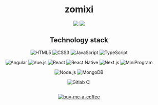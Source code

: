 <!-- just for align center -->
<div align=center>
  
# zomixi

[![](https://img.shields.io/badge/%E7%AE%80%E5%8E%86-Resume-blue)](https://visiky.github.io/resume/?lang=zh_CN&user=zomixi)
[![](https://img.shields.io/badge/%E5%8D%9A%E5%AE%A2-Blog-blue)](https://zomixi.vercel.app/)

## Technology stack

![HTML5](https://img.shields.io/badge/-HTML5-%23282C34?logo=html5)
![CSS3](https://img.shields.io/badge/-CSS3-%23282C34?logo=css3&logoColor=blue)
![JavaScript](https://img.shields.io/badge/-JavaScript-%23282C34?logo=javascript)
![TypeScript](https://img.shields.io/badge/-TypeScript-%23282C34?logo=TypeScript)

![Angular](https://img.shields.io/badge/-Angular-%23282C34?logo=Angular&logoColor=red)
![Vue.js](https://img.shields.io/badge/-Vue.js-%23282C34?logo=Vue.js)
![React](https://img.shields.io/badge/-React-%23282C34?logo=react)
![React Native](https://img.shields.io/badge/-React%20Native-%23282C34?logo=react)
![Next.js](https://img.shields.io/badge/-Next.js-%23282C34?logo=next.js)
![MiniProgram](https://img.shields.io/badge/-MiniProgram-%23282C34?logo=wechat&logoColor=green)

![Node.js](https://img.shields.io/badge/-Node.js-%23282C34?logo=Node.js)
![MongoDB](https://img.shields.io/badge/-MongoDB-%23282C34?logo=MongoDB&logoColor=green)

![Gitlab CI](https://img.shields.io/badge/-DevOps-%23282C34?logo=gitlab)
  
## 

[![buy-me-a-coffee](https://cdn.buymeacoffee.com/buttons/v2/default-yellow.png)](https://www.buymeacoffee.com/zomixi)
